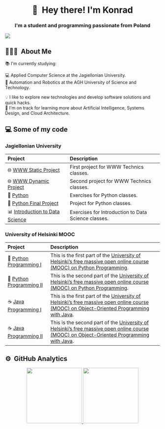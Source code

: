 <h1 align="center"> 👋 &nbsp;Hey there! I'm Konrad </h1>
<h3 align="center"> I'm a student and programming passionate from Poland </h3>

[![](https://visitcount.itsvg.in/api?id=P4r1nc3&label=Profile%20Views&color=12&icon=0&pretty=true)](https://visitcount.itsvg.in)

## 👨🏻‍💻 &nbsp;About Me
📚 I'm currently studying:

   💻 Applied Computer Science at the Jagiellonian University.\
   🦾 Automation and Robotics at the AGH University of Science and Technology.
          
💡 I like to explore new technologies and develop software solutions and quick hacks.\
🌱 I'm on track for learning more about Artificial Intelligence, Systems Design, and Cloud Architecture.

## 💻 Some of my code
### Jagiellonian University

|**Project**|**Description**|
|:----------|:----|
| 🌐 [WWW Static Project](https://github.com/P4r1nc3/UJ_WWW_Static_Project) | First project for WWW Technics classes. |
| 🌐 [WWW Dynamic Project](https://github.com/P4r1nc3/UJ_WWW_Dynamic_Project) |  Second project for WWW Technics classes.|
| 🐍 [Python](https://github.com/P4r1nc3/UJ_Python) |  Exercises for Python classes. |
| 🐍 [Python Final Project](https://github.com/P4r1nc3/UJ_Python_Project) | Project for Python classes. |
| 📊 [Introduction to Data Science](https://github.com/P4r1nc3/UJ_Data_Science) | Exercises for Introduction to Data Science classes. |



### University of Helsinki MOOC

|**Project**|**Description**|
|:----------|:----|
| 🐍 [Python Programming I](https://github.com/P4r1nc3/Python_Programming_MOOC_2022_I) | This is the first part of the [University of Helsinki’s free massive open online course (MOOC) on Python Programming](https://programming-22.mooc.fi). |
| 🐍 [Python Programming II](https://github.com/P4r1nc3/Python_Programming_MOOC_2022_II) | This is the second part of the [University of Helsinki’s free massive open online course (MOOC) on Python Programming](https://programming-22.mooc.fi). |
| ☕ [Java Programming I](https://github.com/P4r1nc3/Java_Programming_MOOC_I) | This is the first part of the [University of Helsinki’s free massive open online course (MOOC) on Object-Oriented Programming with Java](https://java-programming.mooc.fi/). |
| ☕ [Java Programming II](https://github.com/P4r1nc3/Java_Programming_MOOC_II) | This is the second part of the [University of Helsinki’s free massive open online course (MOOC) on Object-Oriented Programming with Java](https://java-programming.mooc.fi/). |

## ⚙️ &nbsp;GitHub Analytics
<p align="center">
<a href="https://github.com/P4r1nc3">
  <img height="180em" src="https://github-readme-stats-eight-theta.vercel.app/api?username=P4r1nc3&show_icons=true&theme=algolia&include_all_commits=true&count_private=true"/>
  <img height="180em" src="https://github-readme-stats-eight-theta.vercel.app/api/top-langs/?username=P4r1nc3&layout=compact&langs_count=8&theme=algolia"/>
</a>
</p>
